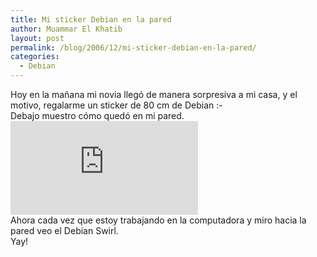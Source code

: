 ```yaml
---
title: Mi sticker Debian en la pared
author: Muammar El Khatib
layout: post
permalink: /blog/2006/12/mi-sticker-debian-en-la-pared/
categories:
  - Debian
---
```

Hoy en la mañana mi novia llegó de manera sorpresiva a mi casa, y el motivo, regalarme un sticker de 80 cm de Debian <img src="http://muammar.me/blog/wp-includes/images/smilies/simple-smile.png" alt=":-)" class="wp-smiley" style="height: 1em; max-height: 1em;" />  
Debajo muestro cómo quedó en mi pared.  
![][1]  
Ahora cada vez que estoy trabajando en la computadora y miro hacia la pared veo el Debian Swirl.  
Yay!

 [1]: http://photos.muammar.me/blog/main.php?g2_view=core.DownloadItem&g2_itemId=2672&g2_serialNumber=1